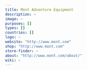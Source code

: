```yaml
---
title: Mont Adventure Equipment
description: ~
image: ~
purposes: []
types: []
countries: []
logo: ~
website: "http://www.mont.com"
shop: "http://www.mont.com"
store-finder: ~
about: "http://www.mont.com/about/"
wiki: ~
---
```

